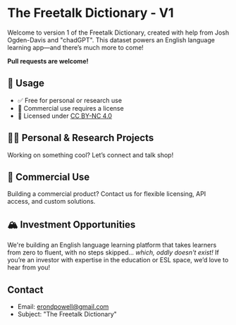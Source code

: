 # The Freetalk Dictionary - V1

Welcome to version 1 of the Freetalk Dictionary, created with help from Josh Ogden-Davis and "chadGPT". This dataset powers an English language learning app—and there’s much more to come!

**Pull requests are welcome!**

## 🤠 Usage

- ✅ Free for personal or research use
- 💼 Commercial use requires a license
- 📜 Licensed under [CC BY-NC 4.0](./LICENSE)

## 👩‍🔬 Personal & Research Projects

Working on something cool? Let’s connect and talk shop!

## 📩 Commercial Use

Building a commercial product? Contact us for flexible licensing, API access, and custom solutions.

## 🏔️ Investment Opportunities

We're building an English language learning platform that takes learners from zero to fluent, with no steps skipped... *which, oddly doesn't exist!*
If you’re an investor with expertise in the education or ESL space, we’d love to hear from you!


## Contact

- Email: erondpowell@gmail.com
- Subject: "The Freetalk Dictionary"
